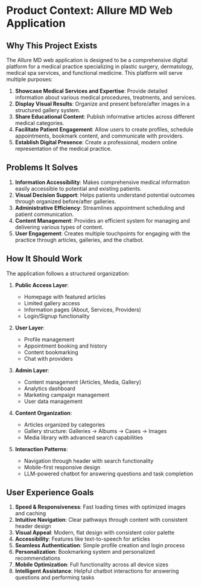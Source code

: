 # Product Context: Allure MD Web Application

## Why This Project Exists
The Allure MD web application is designed to be a comprehensive digital platform for a medical practice specializing in plastic surgery, dermatology, medical spa services, and functional medicine. This platform will serve multiple purposes:

1. **Showcase Medical Services and Expertise**: Provide detailed information about various medical procedures, treatments, and services.
2. **Display Visual Results**: Organize and present before/after images in a structured gallery system.
3. **Share Educational Content**: Publish informative articles across different medical categories.
4. **Facilitate Patient Engagement**: Allow users to create profiles, schedule appointments, bookmark content, and communicate with providers.
5. **Establish Digital Presence**: Create a professional, modern online representation of the medical practice.

## Problems It Solves

1. **Information Accessibility**: Makes comprehensive medical information easily accessible to potential and existing patients.
2. **Visual Decision Support**: Helps patients understand potential outcomes through organized before/after galleries.
3. **Administrative Efficiency**: Streamlines appointment scheduling and patient communication.
4. **Content Management**: Provides an efficient system for managing and delivering various types of content.
5. **User Engagement**: Creates multiple touchpoints for engaging with the practice through articles, galleries, and the chatbot.

## How It Should Work

The application follows a structured organization:

1. **Public Access Layer**: 
   - Homepage with featured articles
   - Limited gallery access
   - Information pages (About, Services, Providers)
   - Login/Signup functionality

2. **User Layer**:
   - Profile management
   - Appointment booking and history
   - Content bookmarking
   - Chat with providers

3. **Admin Layer**:
   - Content management (Articles, Media, Gallery)
   - Analytics dashboard
   - Marketing campaign management
   - User data management

4. **Content Organization**:
   - Articles organized by categories
   - Gallery structure: Galleries → Albums → Cases → Images
   - Media library with advanced search capabilities

5. **Interaction Patterns**:
   - Navigation through header with search functionality
   - Mobile-first responsive design
   - LLM-powered chatbot for answering questions and task completion

## User Experience Goals

1. **Speed & Responsiveness**: Fast loading times with optimized images and caching
2. **Intuitive Navigation**: Clear pathways through content with consistent header design
3. **Visual Appeal**: Modern, flat design with consistent color palette
4. **Accessibility**: Features like text-to-speech for articles
5. **Seamless Authentication**: Simple profile creation and login process
6. **Personalization**: Bookmarking system and personalized recommendations
7. **Mobile Optimization**: Full functionality across all device sizes
8. **Intelligent Assistance**: Helpful chatbot interactions for answering questions and performing tasks 